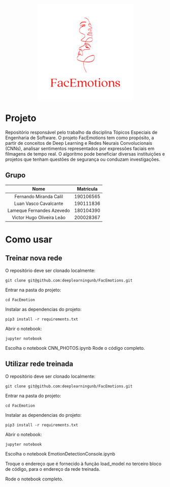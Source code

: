 <p align="center">
  <img width="300" src="FacEmotions.png">
</p>

# Projeto

Repositório responsável pelo trabalho da disciplina Tópicos Especiais de Engenharia de Software. O projeto FacEmotions tem como propósito, a partir de conceitos de Deep Learning e Redes Neurais Convolucionais (CNNs), analisar sentimentos representados por expressões faciais em filmagens de tempo real. O algoritmo pode beneficiar diversas instituições e projetos que tenham questões de segurança ou conduzam investigações.


## Grupo

|Nome | Matricula |
|:---:|:---:|
|Fernando Miranda Calil| 190106565|
|Luan Vasco Cavalcante| 190111836|
|Lameque Fernandes Azevedo | 180104390 |
| Victor Hugo Oliveira Leão | 200028367 |


# Como usar

## Treinar nova rede

O repositório deve ser clonado localmente:
```
git clone git@github.com:deeplearningunb/FacEmotions.git
```
  
Entrar na pasta do projeto:
```
cd FacEmotion
```

Instalar as dependencias do projeto:
```
pip3 install -r requirements.txt
```

Abrir o notebook:
```
jupyter notebook
```

Escolha o notebook CNN_PHOTOS.ipynb
Rode o código completo.

## Utilizar rede treinada

O repositório deve ser clonado localmente:
```
git clone git@github.com:deeplearningunb/FacEmotions.git
```
  
Entrar na pasta do projeto:
```
cd FacEmotion
```

Instalar as dependencias do projeto:
```
pip3 install -r requirements.txt
```
  
Abrir o notebook:
```
jupyter notebook
```
  
Escolha o notebook EmotionDetectionConsole.ipynb

Troque o endereço que é fornecido à função load_model no terceiro bloco de código, para o endereço da rede treinada.

Rode o notebook completo.
